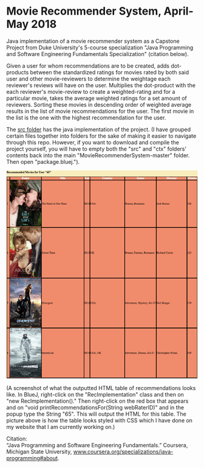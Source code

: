 # Movie Recommender System, April-May 2018 
Java implementation of a movie recommender system as a Capstone Project from Duke University's 5-course specialization "Java Programming and Software Engineering Fundamentals Specialization" (citation below).  

Given a user for whom recommendations are to be created, adds dot-products between the standardized ratings for movies rated by both said user and other movie-reviewers to determine the weightage each reviewer's reviews will have on the user. 
Multiplies the dot-product with the each reviewer's movie-review to create a weighted-rating and for a particular movie, takes the average weighted ratings for a set amount of reviewers. Sorting these movies in descending order of weighted average results in the list of movie recommendations for the user.
The first movie in the list is the one with the highest recommendation for the user.

The [src folder](src) has the java implementation of the project. (I have grouped certain files together into folders for the sake of making it easier to navigate through this repo. However, if you want to download and compile the project yourself, you will have to empty both the "src" and "ctx" folders' contents back into the main "MovieRecommenderSystem-master" folder. Then open "package.bluej.").

![alt text](Recommendations.png "Screenshot")

(A screenshot of what the outputted HTML table of recommendations looks like. In BlueJ, right-click on the "RecImplementation" class and then on "new RecImplementation()." Then right-click on the red box that appears and on "void printRecommendationsFor(String webRaterID)" and in the popup type the String "65". This will output the HTML for this table. The picture above is how the table looks styled with CSS which I have done on my website that I am currently working on.)

Citation:<br />
“Java Programming and Software Engineering Fundamentals.” Coursera, Michigan State University, www.coursera.org/specializations/java-programming#about.
